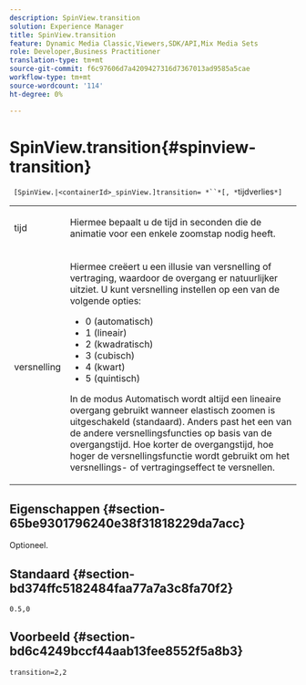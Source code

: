 ```yaml
---
description: SpinView.transition
solution: Experience Manager
title: SpinView.transition
feature: Dynamic Media Classic,Viewers,SDK/API,Mix Media Sets
role: Developer,Business Practitioner
translation-type: tm+mt
source-git-commit: f6c97606d7a4209427316d7367013ad9585a5cae
workflow-type: tm+mt
source-wordcount: '114'
ht-degree: 0%

---
```



# SpinView.transition{#spinview-transition}

` [SpinView.|<containerId>_spinView.]transition= *``*[, *`tijdverlies`*]`

<table id="table_5B8094216AE94DC59671E06DB941A366"> 
 <tbody> 
  <tr> 
   <td colname="col1"> <p> <span class="codeph"><span class="varname"> tijd</span></span> </p> </td> 
   <td colname="col2"> <p> Hiermee bepaalt u de tijd in seconden die de animatie voor een enkele zoomstap nodig heeft. </p> </td> 
  </tr> 
  <tr> 
   <td colname="col1"> <p> <span class="codeph"><span class="varname"> versnelling</span></span> </p> </td> 
   <td colname="col2"> <p> Hiermee creëert u een illusie van versnelling of vertraging, waardoor de overgang er natuurlijker uitziet. U kunt versnelling instellen op een van de volgende opties: </p> <p> 
     <ul id="ul_7B9694978D96449AB986AED1CF7F649D"> 
      <li id="li_904CEC8AD5834139A5585EE70ACE9C80">0 (automatisch) </li> 
      <li id="li_471D4CD39C10415497B1714B0AD961B9"> 1 (lineair) </li> 
      <li id="li_7A0F9F1186604E75BAA19626A844236A"> 2 (kwadratisch) </li> 
      <li id="li_B8D4C40D795642AB835925582B707158"> 3 (cubisch) </li> 
      <li id="li_2B9F7324BB89455C89C1CAE1BD5BBB65"> 4 (kwart) </li> 
      <li id="li_B94A553B6E844247BE88ECA0A8CEB811"> 5 (quintisch) </li> 
     </ul> </p> <p>In de modus Automatisch wordt altijd een lineaire overgang gebruikt wanneer elastisch zoomen is uitgeschakeld (standaard). Anders past het een van de andere versnellingsfuncties op basis van de overgangstijd. Hoe korter de overgangstijd, hoe hoger de versnellingsfunctie wordt gebruikt om het versnellings- of vertragingseffect te versnellen. </p> </td> 
  </tr> 
 </tbody> 
</table>

## Eigenschappen {#section-65be9301796240e38f31818229da7acc}

Optioneel.

## Standaard {#section-bd374ffc5182484faa77a7a3c8fa70f2}

`0.5,0`

## Voorbeeld {#section-bd6c4249bccf44aab13fee8552f5a8b3}

`transition=2,2`
